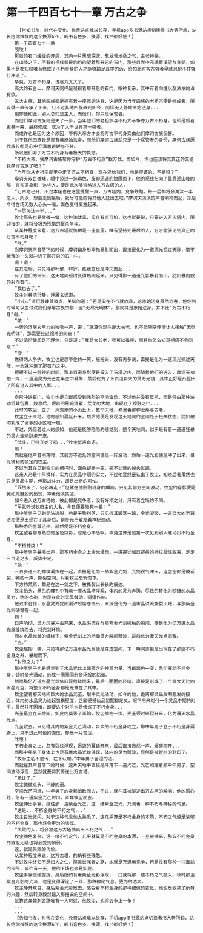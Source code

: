 # 第一千四百七十一章 万古之争
        【告知书友，时代在变化，免费站点难以长存，手机app多书源站点切换看书大势所趋，站长给你推荐的这个换源APP，听书音色多、换源、找书都好使！】
       第一千四百七十一章
       嘎吱！
       斑驳的石门缓缓的开启，其内一片黑暗深邃，散发着沧桑之气，古老神秘。
       在山峰之下，所有的视线都是灼灼的望着那开启的石门，那些目光中充满着渴望与贪婪，如果不是都知晓唯有修成了不朽金身的人才能够踏足其中的话，恐怕此时各方强者早就忍耐不住强行冲进了。
       毕竟，万古不朽身，诱惑力太大了。
       高大的石台上，摩诃天同样是凝视着那开启的石门，眼神复杂，其中有着向往以及浓浓的占有欲。
       五大古族，其他四族都是拥有着一座原始法身，这是因为当年四族的老祖宗便是修成者，所以就一直传承了下来，只不过其他四族直到如今，同样无人修成原始法身...
       但即便如此，别人总归是主人，而他们，却只是保管者。
       而他们摩诃古族则是失了一步，当年他们的老祖宗与不朽大帝争夺万古不朽身，但却是后者更甚一筹，最终修成，成为了大千世界第一强者。
       而或许也是因为这个原因，不朽大帝方才会将万古不朽身交由他们摩诃古族保管。
       对于其他四族皆是拥有着原始法身，而他们摩诃古族却只是一个保管者的身份，摩诃古族历代族长都是心中充满着嫉妒与不甘。
       所以他们对于万古不朽身有着极大的执念。
       “不朽大帝，我摩诃古族帮你守护“万古不朽身”数万载，而如今，你也应该将其真正的交给我摩诃古族了吧？”
       “当年你从老祖宗那里夺走了万古不朽身，现在还给我们，也是应该的，不是吗？”
       摩诃天双目微眯，眼中掠过一抹晦色，旋即迅速的隐匿而下，他的视线扫向了最靠近山峰的那一百多道身影，这些人，便是此次够资格进入万古塔的人。
       “万古塔已开，不过本座也在这里提醒一声，万古塔内，竞争残酷，每一层都将会淘汰一半之人，所以，想要走到最后，就尽可能的将其他人赶出去吧。”摩诃天淡淡的声音响彻而起，却是令得在场无数人心头一凛，面色变得凝重起来。
       “一层淘汰一半...”
       牧尘眉头也是微微一皱，这种淘汰率，实在有点可怕，这也就是说，只要进入万古塔内，所迎接的，就将会极为残酷的厮杀争斗。
       从某种程度来看，这万古塔就仿佛是一座蛊屋，唯有坚持到最后的人，方才能够见到真正的万古不朽身吧？
       “咻。”
       当摩诃天声音落下的时候，摩诃幽身形率先暴射而出，直接是化为一道流光掠过天际，毫不犹豫的一头就冲进了那开启的石门中。
       唰！唰！
       在其之后，只见得那叶擎，释罗，拓跋苍也是冲天而起...
       有了他们的带头，这天地间顿时变得热闹起来，只见得那一道道光影暴射而出，犹如暴雨般的射向石门。
       “我也去了。”
       牧尘对着清衍静，浮屠玄说道。
       “小心。”清衍静螓首微点，关切的道：“若是实在不行就放弃，这原始法身虽然厉害，但你到时候可以去试试我们浮屠古族的那一座“无尽光明体”，那同样是原始法身，并不比“万古不朽身”弱。”
       “咳！”
       一旁的浮屠玄用力的咳嗽一声，道：“就算你现在是大长老，也不能随随便便让人接触“无尽光明体”，那需要经过祖塔的同意！”
       不过清衍静却是不理他，只是道：“我是大长老，我可以推荐，而且你怎么知道祖塔不会同意？”
       “你！”
       瞧得两人争执，牧尘也是忍不住的一笑，摇摇头，没有再多说，直接是化为一道流光掠过天际，一头就冲进了那石门之中。
       短短不过一分钟的时间，那上百道身影便是投入了石塔之内，而随着他们的进入，摩诃天袖袍一挥，一道道灵力光芒在半空中凝聚，最后化为了上百道巨大的灵力光镜，其中正好是凸显出了所有进入其中的人影...
       ...
       身形冲进石门，牧尘也是立即感受到强烈的空间波动，不过他并没有反抗，而是任由那种波动将其包裹，数息后，眼前的黑暗消散，荒芜的大地，出现在了视野之中...
       此时的牧尘，立于一片荒原的小山丘上，整个天地，弥漫着那种沧桑与古老。
       牧尘立于原地，他的感知蔓延开来，然后他便是发现这天地间的空间处于扭曲状态，犹如被切割成了诸多的小区域一般。
       不过，凭借着过人的感知，他还是能够隐隐的感觉到，整个天地间，似乎是有着一道道狂暴的灵力波动肆虐开来。
       “战斗，已经开始了吗...”牧尘低声自语。
       嗡！
       而就在他声音刚落时，其前方不远处的空间便是一阵波动，然后一道光影便是冲了出来，目光锐利的锁定向牧尘。
       不过当其在见到牧尘的模样时，面色却是一变，毫不犹豫的掉头就跑。
       这来人乃是中年模样，实力在灵品中期的实力，不过他显然是认出了牧尘，知晓后者虽然也只是灵品中期，但那战斗力，却是出奇的可怕。
       “既然来了，何必再走？”但就在他刚刚转身的瞬间，只见其前方空间波动，牧尘的身影便是犹如鬼魅般的出现，冲着他淡笑道。
       如今进入这万古塔的，彼此都是竞争者，没有好坏之分，只有着立场的不同。
       “早就听说牧府主的大名，今日便要领教一番！”
       那中年男子见到无法逃脱，也是干脆利落，只见得其脚掌一跺，金光凝聚，一道巨大的至尊法相便是出现在了其身后，紫金光芒散发着神秘波动。
       那熟悉的至尊法相，赫然便是不朽金身。
       牧尘望着那尊熟悉的金色巨影，也是心中感叹，毕竟这算是他第一次见到别人催动出不朽金身。
       “不朽神纹！”
       那中年男子暴喝出声，那不朽金身之上金光涌动，一道道犹如巨蟒般的神纹凝炼脱离，足足三百道之多，威势十足。
       “凝！”
       三百多道不朽神纹凝炼在一起，直接是化为一柄紫金光剑，光剑锐气冲天，连虚空都是被斩裂，唰的一声，撕裂空间，对着牧尘怒斩而下。
       下方的荒原，都是在这一剑之下，被撕裂出长长的痕迹。
       牧尘抬头，黑色的瞳孔中有着一座水晶塔浮现，体内的灵力奔腾，尽数的转化为磅礴的水晶灵力，他的衣袍，也是在此时无风鼓动，猎猎作响。
       他双手合拢，水晶灵力犹如潮汐般席卷而出，直接是化为一道水晶洪流撕裂天地，与那紫金光剑硬憾在一起。
       铛！
       巨声响彻，灵力风暴冲击开来，水晶洪流在与那紫金光剑碰触的瞬间，便是化为亿万道水晶光丝缠绕而去，将光剑环绕。
       而在水晶光丝的缠绕下，紫金光剑上的浩瀚灵力瞬间黯淡，最后化为漫天光点消散。
       “去。”
       牧尘屈指一弹，只见得那亿万道水晶光丝便是穿透空间，下一瞬间直接是出现在了那座不朽金身之外，暴射而下。
       “封印之力？”
       那中年男子也是感觉到了水晶光丝上面蕴含的神异力量，当即面色一变，急忙催动不朽金身，顿时金光涌动，形成一圈圈固若金汤般的防御。
       然而那亿万道水晶光丝依旧是缠绕而来，最后一圈圈的环绕，直接是形成了一个巨大无比的水晶光茧，将整个不朽金身都是笼罩在了其中。
       牧尘望着那天地间巨大的水晶光茧，眼中灵光涌动，如今的他，距离那灵品后期愈发的接近，体内的水晶灵力论起强横程度，正面硬憾仙品初期都足矣，眼下用来对付一个灵品中期的对手，显然并不困难，即便这个对手也是修炼了不朽金身...
       光茧矗立在天地间，如此约莫等了半晌，牧尘袖袍一挥，光茧顿时碎裂开来，化为漫天水晶光点。
       光茧散去，只见得其内的紫金光芒涌动，巨大的不朽金身屹立，那中年男子立于不朽金身肩膀上，只不过此时他的面庞，却是一片苦涩。
       咔嚓！
       不朽金身之上，忽有裂纹浮现，迅速的蔓延开来，最后直接轰然一声，爆碎而开...
       而那中年男子身体上也是有着水晶光丝浮现，体内的灵力黯淡，显然是被暂时的封印了。
       “牧府主名不虚传，在下认输。”中年男子苦涩的道。
       而就在其声音落下的时候，这片天地中直接是降落下一道光芒，光芒照耀着那中年男子，空间波动浮现，显然就要将其传送出万古塔。
       “承让了。”
       牧尘微微点头，平静的道。
       空间光芒闪烁，中年男子的身影消散而去，不过，就在其被驱逐出万古塔的瞬间，他的眉心处，忽有一道紫金光芒射出，直奔牧尘而去。
       牧尘伸出手掌，接住那一道紫金光芒，这一缕紫金之光，充满着一种不朽与神秘的气息。
       “这是...不朽金身的不朽之气...”
       牧尘目光微闪，对于这种气息他太熟悉了，这几乎算是不朽金身的本质，不朽之气越是浓郁的不朽金身，那也将会更为的强悍。
       “失败的人，将会被这万古塔抽离出不朽之气...”
       牧尘神色复杂，这一缕不朽之气，几乎就算是不朽金身的本源，一旦被抽离，那么不朽金身的威能无疑也将会受到削弱。
       这，就是失败的代价。
       从某种程度来说，这万古塔，的确有些残酷。
       不过牧尘终归不是妇人之仁，那盖世强者之路，本就是充满着竞争，若是没有那种一往直前的锐气，或许有一天，他的下场也会是如此。
       牧尘手掌缓缓握拢，身后隐约有着紫金光影浮现，一口就将那一缕不朽之气吸入，顿时那道紫金光影的光泽，也是变得深邃了一丝，那种神秘气息，更为的浩大。
       牧尘睁开双目，身后紫金光影散去，感受着不朽金身的那种细微的变化，他也是收敛了所有的兴趣，然后转身毅然踏入那扭曲的空间中。
       就算这条棘刺道路唯有一人可过，他牧尘，也得去争上一争！
       ...
       ...
       【告知书友，时代在变化，免费站点难以长存，手机app多书源站点切换看书大势所趋，站长给你推荐的这个换源APP，听书音色多、换源、找书都好使！】